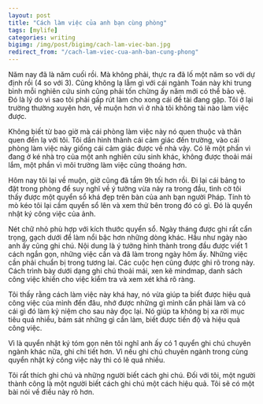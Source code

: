 ```yaml
---
layout: post
title: "Cách làm việc của anh bạn cùng phòng"
tags: [mylife]
categories: writing
bigimg: /img/post/bigimg/cach-lam-viec-ban.jpg
redirect_from: "/cach-lam-viec-cua-anh-ban-cung-phong"
---
```

Năm nay đã là năm cuối rồi. Mà không phải, thực ra đã lố một năm so với dự định rồi (4 so với 3). Cũng không lạ lẫm gì với cái ngành Toán này khi trung bình mỗi nghiên cứu sinh cũng phải tốn chừng ấy năm mới có thể bảo vệ. Đó là lý do vì sao tôi phải gấp rút làm cho xong cái đề tài đang gặp. Tôi ở lại trường thường xuyên hơn, về muộn hơn vì ở nhà tôi không tài nào làm việc được.

Không biết từ bao giờ mà cái phòng làm việc này nó quen thuộc và thân quen đến lạ với tôi. Tôi dần hình thành cái cảm giác đến trường, vào cái phòng làm việc này giống cái cảm giác được về nhà vậy. Có lẽ một phần vì đang ở ké nhà trọ của một anh nghiên cứu sinh khác, không được thoải mái lắm, một phần vì môi trường làm việc cũng thoáng hơn.

Hôm nay tôi lại về muộn, giờ cũng đã tầm 9h tối hơn rồi. Đi lại cái bảng to đặt trong phòng để suy nghĩ về ý tưởng vừa nảy ra trong đầu, tình cờ tôi thấy được một quyển sổ khá đẹp trên bàn của anh bạn người Pháp. Tính tò mò kéo tôi lại cầm quyển sổ lên và xem thử bên trong đó có gì. Đó là quyển nhật ký công việc của ảnh.

Nét chữ nhỏ phù hợp với kích thước quyển sổ. Ngày tháng được ghi rất cẩn trọng, gạch dưới để làm nổi bậc hơn những dòng khác. Hầu như ngày nào anh ấy cũng ghi chú. Nội dung là ý tưởng hình thành trong đầu được viết 1 cách ngắn gọn, những việc cần và đã làm trong ngày hôm ấy. Những việc cần phải chuẩn bị trong tương lai. Các cuộc hẹn cũng được ghi rõ trong này. Cách trình bày dưới dạng ghi chú thoải mái, xen kẽ mindmap, danh sách công việc khiến cho việc kiểm tra và xem xét khá rõ ràng.

Tôi thấy rằng cách làm việc này khá hay, nó vừa giúp ta biết được hiệu quả công việc của mình đến đâu, nhớ được những gì mình cần phải làm và có cái gì đó làm kỷ niệm cho sau này đọc lại. Nó giúp ta không bị xa rời mục tiêu quá nhiều, bám sát những gì cần làm, biết được tiến độ và hiệu quả công việc.

Vì là quyển nhật ký tóm gọn nên tôi nghĩ anh ấy có 1 quyển ghi chú chuyên ngành khác nữa, ghi chi tiết hơn. Vì nếu ghi chú chuyên ngành trong cùng quyển nhật ký công việc này thì có lẽ quá nhiều.

Tôi rất thích ghi chú và những người biết cách ghi chú. Đối với tôi, một người thành công là một người biết cách ghi chú một cách hiệu quả. Tôi sẽ có một bài nói về điều này rõ hơn.